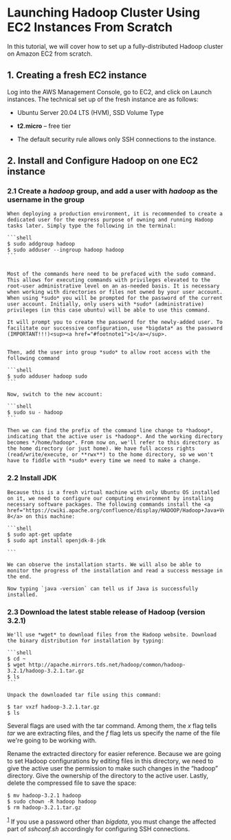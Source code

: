 
# Launching Hadoop Cluster Using EC2 Instances From Scratch



In this tutorial, we will cover how to set up a fully-distributed Hadoop cluster on Amazon EC2 from scratch.

## 1. Creating a fresh EC2 instance

Log into the AWS Management Console, go to EC2, and click on Launch instances.
The technical set up of the fresh instance are as follows:

- Ubuntu Server 20.04 LTS (HVM), SSD Volume Type

- **t2.micro** – free tier
- The default security rule allows only SSH connections to the instance.


## 2. Install and Configure Hadoop on one EC2 instance


### 2.1 Create a *hadoop* group, and add a user with *hadoop* as the username in the group

    When deploying a production environment, it is recommended to create a dedicated user for the express purpose of owning and running Hadoop tasks later. Simply type the following in the terminal:

    ```shell
    $ sudo addgroup hadoop
    $ sudo adduser --ingroup hadoop hadoop
    ```


    Most of the commands here need to be prefaced with the sudo command. This allows for executing commands with privileges elevated to the root-user administrative level on an as-needed basis. It is necessary when working with directories or files not owned by your user account. When using *sudo* you will be prompted for the password of the current user account. Initially, only users with *sudo* (administrative) privileges (in this case ubuntu) will be able to use this command.

    It will prompt you to create the password for the newly-added user. To facilitate our successive configuration, use *bigdata* as the password (IMPORTANT!!!)<sup><a href="#footnote1">1</a></sup>.  


    Then, add the user into group *sudo* to allow root access with the following command

    ```shell
    $ sudo adduser hadoop sudo
    ```

    Now, switch to the new account:

    ```shell
    $ sudo su - hadoop
    ```

    Then we can find the prefix of the command line change to *hadoop*, indicating that the active user is *hadoop*. And the working directory becomes */home/hadoop*. From now on, we'll refer to this directory as the home directory (or just home). We have full access rights (read/write/execute, or **rwx**) to the home directory, so we won't have to fiddle with *sudo* every time we need to make a change.


### 2.2 Install JDK

    Because this is a fresh virtual machine with only Ubuntu OS installed on it, we need to configure our computing environment by installing necessary software packages. The following commands install the <a href="https://cwiki.apache.org/confluence/display/HADOOP/Hadoop+Java+Versions">OpenJDK 8</a> on this machine:

    ```shell
    $ sudo apt-get update
    $ sudo apt install openjdk-8-jdk

    ```

    We can observe the installation starts. We will also be able to monitor the progress of the installation and read a success message in the end.

    Now typing `java -version` can tell us if Java is successfully installed.

### 2.3 Download the latest stable release of Hadoop (version 3.2.1)

    We'll use *wget* to download files from the Hadoop website. Download the binary distribution for installation by typing:

    ```shell
    $ cd ~
    $ wget http://apache.mirrors.tds.net/hadoop/common/hadoop-3.2.1/hadoop-3.2.1.tar.gz
    $ ls
    ```

    Unpack the downloaded tar file using this command:

  ```shell
  $ tar vxzf hadoop-3.2.1.tar.gz
  $ ls
  ```

Several flags are used with the tar command.  Among them, the *x* flag tells *tar* we are extracting files, and the *f* flag lets us specify the name of the file we're going to be working with.

Rename the extracted directory for easier reference. Because we are going to set Hadoop configurations by editing files in this directory, we need to give the active user the permission to make such changes in the “hadoop” directory. Give the ownership of the directory to the active user. Lastly, delete the compressed file to save the space:

```shell
$ mv hadoop-3.2.1 hadoop
$ sudo chown -R hadoop hadoop
$ rm hadoop-3.2.1.tar.gz
```




  <sup>[1](#footnote1)</sup> If you use a password other than *bigdata*, you must change the affected part of *sshconf.sh* accordingly for configuring SSH connections.
